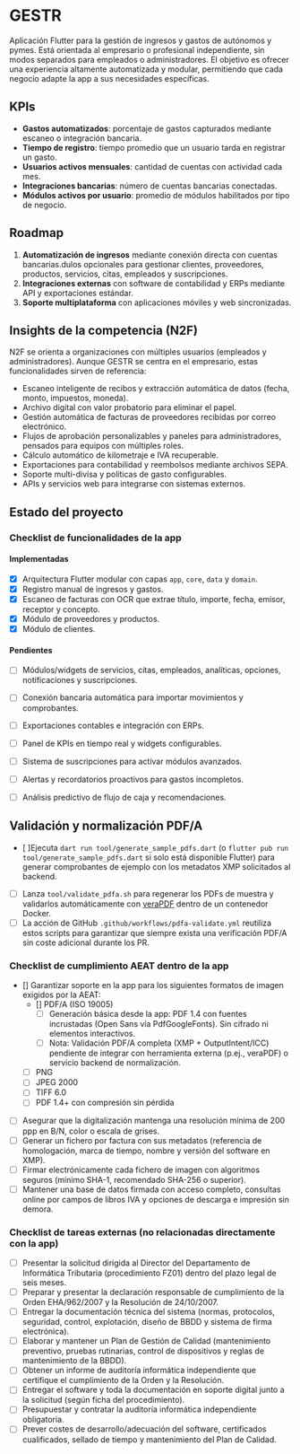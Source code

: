 # GESTR
Aplicación Flutter para la gestión de ingresos y gastos de autónomos y pymes. Está orientada al empresario o profesional independiente, sin modos separados para empleados o administradores. El objetivo es ofrecer una experiencia altamente automatizada y modular, permitiendo que cada negocio adapte la app a sus necesidades específicas.

## KPIs
- **Gastos automatizados**: porcentaje de gastos capturados mediante escaneo o integración bancaria.
- **Tiempo de registro**: tiempo promedio que un usuario tarda en registrar un gasto.
- **Usuarios activos mensuales**: cantidad de cuentas con actividad cada mes.
- **Integraciones bancarias**: número de cuentas bancarias conectadas.
- **Módulos activos por usuario**: promedio de módulos habilitados por tipo de negocio.

## Roadmap
1. **Automatización de ingresos** mediante conexión directa con cuentas bancarias.dulos opcionales para gestionar clientes, proveedores, productos, servicios, citas, empleados y suscripciones.
4. **Integraciones externas** con software de contabilidad y ERPs mediante API y exportaciones estándar.
5. **Soporte multiplataforma** con aplicaciones móviles y web sincronizadas.

## Insights de la competencia (N2F)
N2F se orienta a organizaciones con múltiples usuarios (empleados y administradores). Aunque GESTR se centra en el empresario, estas funcionalidades sirven de referencia:
- Escaneo inteligente de recibos y extracción automática de datos (fecha, monto, impuestos, moneda).
- Archivo digital con valor probatorio para eliminar el papel.
- Gestión automática de facturas de proveedores recibidas por correo electrónico.
- Flujos de aprobación personalizables y paneles para administradores, pensados para equipos con múltiples roles.
- Cálculo automático de kilometraje e IVA recuperable.
- Exportaciones para contabilidad y reembolsos mediante archivos SEPA.
- Soporte multi-divisa y políticas de gasto configurables.
- APIs y servicios web para integrarse con sistemas externos.

## Estado del proyecto
### Checklist de funcionalidades de la app

#### Implementadas
- [x] Arquitectura Flutter modular con capas `app`, `core`, `data` y `domain`.
- [x] Registro manual de ingresos y gastos.
- [x] Escaneo de facturas con OCR que extrae título, importe, fecha, emisor, receptor y concepto.
- [x] Módulo de proveedores y productos.
- [x] Módulo de clientes.

#### Pendientes
- [ ] Módulos/widgets de servicios, citas, empleados, analíticas, opciones, notificaciones y suscripciones.
- [ ] Conexión bancaria automática para importar movimientos y comprobantes.
- [ ] Exportaciones contables e integración con ERPs.

- [ ] Panel de KPIs en tiempo real y widgets configurables.
- [ ] Sistema de suscripciones para activar módulos avanzados.
- [ ] Alertas y recordatorios proactivos para gastos incompletos.
- [ ] Análisis predictivo de flujo de caja y recomendaciones.

## Validación y normalización PDF/A
- [ ]Ejecuta `dart run tool/generate_sample_pdfs.dart` (o `flutter pub run tool/generate_sample_pdfs.dart` si solo está disponible Flutter) para generar comprobantes de ejemplo con los metadatos XMP solicitados al backend.
- [ ] Lanza `tool/validate_pdfa.sh` para regenerar los PDFs de muestra y validarlos automáticamente con [veraPDF](https://verapdf.org/) dentro de un contenedor Docker.
- [ ] La acción de GitHub `.github/workflows/pdfa-validate.yml` reutiliza estos scripts para garantizar que siempre exista una verificación PDF/A sin coste adicional durante los PR.
### Checklist de cumplimiento AEAT dentro de la app
- [] Garantizar soporte en la app para los siguientes formatos de imagen exigidos por la AEAT:
  - [] PDF/A (ISO 19005)
    - [ ] Generación básica desde la app: PDF 1.4 con fuentes incrustadas (Open Sans vía PdfGoogleFonts). Sin cifrado ni elementos interactivos.
    - [ ] Nota: Validación PDF/A completa (XMP + OutputIntent/ICC) pendiente de integrar con herramienta externa (p.ej., veraPDF) o servicio backend de normalización.
  - [ ] PNG
  - [ ] JPEG 2000
  - [ ] TIFF 6.0
  - [ ] PDF 1.4+ con compresión sin pérdida
- [ ] Asegurar que la digitalización mantenga una resolución mínima de 200 ppp en B/N, color o escala de grises.
- [ ] Generar un fichero por factura con sus metadatos (referencia de homologación, marca de tiempo, nombre y versión del software en XMP).
- [ ] Firmar electrónicamente cada fichero de imagen con algoritmos seguros (mínimo SHA-1, recomendado SHA-256 o superior).
- [ ] Mantener una base de datos firmada con acceso completo, consultas online por campos de libros IVA y opciones de descarga e impresión sin demora.

### Checklist de tareas externas (no relacionadas directamente con la app)
- [ ] Presentar la solicitud dirigida al Director del Departamento de Informática Tributaria (procedimiento FZ01) dentro del plazo legal de seis meses.
- [ ] Preparar y presentar la declaración responsable de cumplimiento de la Orden EHA/962/2007 y la Resolución de 24/10/2007.
- [ ] Entregar la documentación técnica del sistema (normas, protocolos, seguridad, control, explotación, diseño de BBDD y sistema de firma electrónica).
- [ ] Elaborar y mantener un Plan de Gestión de Calidad (mantenimiento preventivo, pruebas rutinarias, control de dispositivos y reglas de mantenimiento de la BBDD).
- [ ] Obtener un informe de auditoría informática independiente que certifique el cumplimiento de la Orden y la Resolución.
- [ ] Entregar el software y toda la documentación en soporte digital junto a la solicitud (según ficha del procedimiento).
- [ ] Presupuestar y contratar la auditoría informática independiente obligatoria.
- [ ] Prever costes de desarrollo/adecuación del software, certificados cualificados, sellado de tiempo y mantenimiento del Plan de Calidad.
